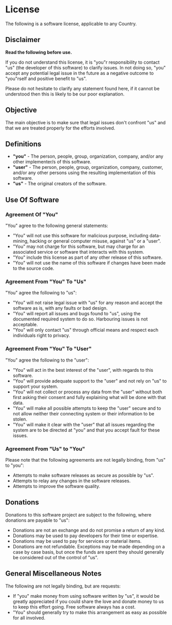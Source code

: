 # License

The following is a software license, applicable to any Country.

## Disclaimer

**Read the following before use.**

If you do not understand this license, it is "you"r responsibility to contact
"us" (the developer of this software) to clarify issues. In not doing so, "you"
accept any potential legal issue in the future as a negative outcome to
"you"rself and positive benefit to "us".

Please do not hesitate to clarify any statement found here, if it cannot be
understood then this is likely to be our poor explanation.

## Objective

The main objective is to make sure that legal issues don't confront "us" and
that we are treated properly for the efforts involved.

## Definitions

* **"you"** - The person, people, group, organization, company, and/or any
other implementer/s of this software.
* **"user"** - The person, people, group, organization, company, customer,
and/or any other persons using the resulting implementation of this software.
* **"us"** - The original creators of the software.

## Use Of Software

### Agreement Of "You"

"You" agree to the following general statements:

* "You" will not use this software for malicious purpose, including
data-mining, hacking or general computer misuse, against "us" or a "user".
* "You" may not charge for this software, but may charge for an associated
service or software that interacts with this system.
* "You" include this license as part of any other release of this software.
* "You" will not use the name of this software if changes have been made to the
source code.

### Agreement From "You" To "Us"

"You" agree the following to "us":

* "You" will not raise legal issue with "us" for any reason and accept the
software as is, with any faults or bad design.
* "You" will report all issues and bugs found to "us", using the documented
required system to do so. Harbouring issues is not acceptable.
* "You" will only contact "us" through official means and respect each
individuals right to privacy.

### Agreement From "You" To "User"

"You" agree the following to the "user":

* "You" will act in the best interest of the "user", with regards to this
software.
* "You" will provide adequate support to the "user" and not rely on "us" to
support your system.
* "You" will not collect or process any data from the "user" without both first
asking their consent and fully explaining what will be done with that data.
* "You" will make all possible attempts to keep the "user" secure and to not
allow neither their connecting system or their information to be stolen.
* "You" will make it clear with the "user" that all issues regarding the system
are to be directed at "you" and that you accept fault for these issues.

### Agreement From "Us" to "You"

Please note that the following agreements are not legally binding, from "us" to
"you":

* Attempts to make software releases as secure as possible by "us".
* Attempts to relay any changes in the software releases.
* Attempts to improve the software quality.

## Donations

Donations to this software project are subject to the following, where
donations are payable to "us":

* Donations are not an exchange and do not promise a return of any kind.
* Donations may be used to pay developers for their time or expertise.
* Donations may be used to pay for services or material items.
* Donations are not refundable. Exceptions may be made depending on a case by
case basis, but once the funds are spent they should generally be considered
out of the control of "us".

## General Miscellaneous Notes

The following are not legally binding, but are requests:

* If "you" make money from using software written by "us", it would be greatly
appreciated if you could share the love and donate money to us to keep this
effort going. Free software always has a cost.
* "You" should generally try to make this arrangement as easy as possible for
all involved.
